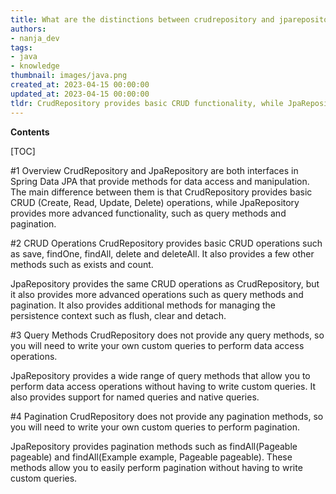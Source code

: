 ```yaml
---
title: What are the distinctions between crudrepository and jparepository in spring data jpa?
authors:
- nanja_dev
tags:
- java
- knowledge
thumbnail: images/java.png
created_at: 2023-04-15 00:00:00
updated_at: 2023-04-15 00:00:00
tldr: CrudRepository provides basic CRUD functionality, while JpaRepository provides JPA-specific functionality, such as the ability to flush and clear the persistence context.
---
```


**Contents**

[TOC]

#1 Overview 
CrudRepository and JpaRepository are both interfaces in Spring Data JPA that provide methods for data access and manipulation. The main difference between them is that CrudRepository provides basic CRUD (Create, Read, Update, Delete) operations, while JpaRepository provides more advanced functionality, such as query methods and pagination. 

#2 CRUD Operations 
CrudRepository provides basic CRUD operations such as save, findOne, findAll, delete and deleteAll. It also provides a few other methods such as exists and count. 

JpaRepository provides the same CRUD operations as CrudRepository, but it also provides more advanced operations such as query methods and pagination. It also provides additional methods for managing the persistence context such as flush, clear and detach. 

#3 Query Methods 
CrudRepository does not provide any query methods, so you will need to write your own custom queries to perform data access operations. 

JpaRepository provides a wide range of query methods that allow you to perform data access operations without having to write custom queries. It also provides support for named queries and native queries. 

#4 Pagination 
CrudRepository does not provide any pagination methods, so you will need to write your own custom queries to perform pagination. 

JpaRepository provides pagination methods such as findAll(Pageable pageable) and findAll(Example example, Pageable pageable). These methods allow you to easily perform pagination without having to write custom queries.
